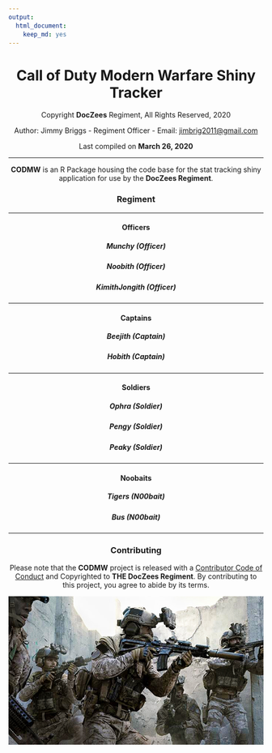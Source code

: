 ```yaml
---
output: 
  html_document: 
    keep_md: yes
---
```


<center>

# Call of Duty Modern Warfare Shiny Tracker

Copyright **DocZees** Regiment, All Rights Reserved, 2020  

Author: Jimmy Briggs - Regiment Officer - Email: <jimbrig2011@gmail.com>  

Last compiled on **March 26, 2020** 

***

**CODMW** is an R Package housing the code base for the stat tracking
shiny application for use by the **DocZees Regiment**.

### Regiment

***

#### **Officers**

##### Munchy (Officer) 

##### Noobith (Officer) 

##### KimithJongith (Officer) 

***

#### **Captains**

##### Beejith (Captain)  

##### Hobith (Captain)

***

#### **Soldiers**

##### Ophra (Soldier)

##### Pengy (Soldier) 

##### Peaky (Soldier) 

***

#### **Noobaits**

##### Tigers (N00bait)  

##### Bus (N00bait) 

***

### Contributing

Please note that the **CODMW** project is released with a [Contributor
Code of Conduct](CODE_OF_CONDUCT.md) and Copyrighted to **THE DocZees Regiment**. 
By contributing to this project, you agree to abide by its terms.  

![](www/img/codmw_background_2.jpeg)

</center>
